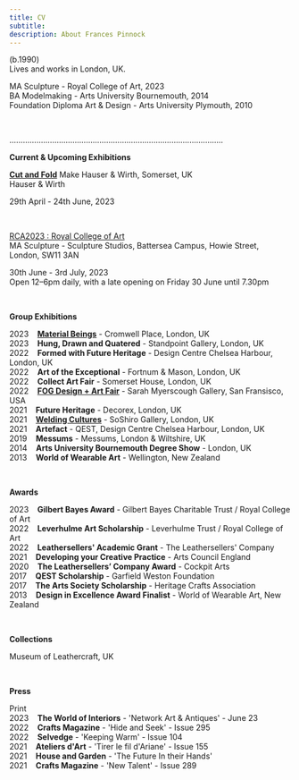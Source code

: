 ```yaml
---
title: CV
subtitle: 
description: About Frances Pinnock
---
```


(b.1990)  
Lives and works in London, UK.

 
MA Sculpture - Royal College of Art, 2023  
BA Modelmaking - Arts University Bournemouth, 2014  
Foundation Diploma Art & Design - Arts University Plymouth, 2010



<br />  

...............................................................................................


**Current & Upcoming Exhibitions** 


**[Cut and Fold](https://www.hauserwirth.com/make/41222-cut-and-fold/)**
Make Hauser & Wirth, Somerset, UK  
Hauser & Wirth  

29th April - 24th June, 2023  

<br />  

[RCA2023 : Royal College of Art](https://www.rca.ac.uk/news-and-events/events/rca2023-rca-battersea-kensington/)  
MA Sculpture - Sculpture Studios, Battersea Campus, Howie Street, London, SW11 3AN

30th June - 3rd July, 2023  
Open 12–6pm daily, with a late opening on Friday 30 June until 7.30pm  

<br /> 




**Group Exhibitions** 

2023&nbsp;&nbsp;&nbsp; **[Material Beings](https://www.forest-and-found.com/material-beings)** - Cromwell Place, London, UK  
2023&nbsp;&nbsp;&nbsp; **Hung, Drawn and Quatered** - Standpoint Gallery, London, UK  
2022&nbsp;&nbsp;&nbsp; **Formed with Future Heritage** - Design Centre Chelsea Harbour, London, UK  
2022&nbsp;&nbsp;&nbsp; **Art of the Exceptional** - Fortnum & Mason, London, UK  
2022&nbsp;&nbsp;&nbsp; **Collect Art Fair** - Somerset House, London, UK    
2022&nbsp;&nbsp;&nbsp; **[FOG Design + Art Fair](https://www.sarahmyerscough.com/exhibitions/38-fog-design-art-2022/)** - Sarah Myerscough Gallery, San Fransisco, USA  
2021&nbsp;&nbsp;&nbsp; **Future Heritage** - Decorex, London, UK  
2021&nbsp;&nbsp;&nbsp; **[Welding Cultures](https://soshiro.co/blogs/past-events/welding-cultures)** - SoShiro Gallery, London, UK  
2021&nbsp;&nbsp;&nbsp; **Artefact** - QEST, Design Centre Chelsea Harbour, London, UK  
2019&nbsp;&nbsp;&nbsp; **Messums** - Messums, London & Wiltshire, UK  
2014&nbsp;&nbsp;&nbsp; **Arts University Bournemouth Degree Show** - London, UK  
2013&nbsp;&nbsp;&nbsp; **World of Wearable Art** - Wellington, New Zealand  

<br />  


**Awards** 

2023&nbsp;&nbsp;&nbsp; **Gilbert Bayes Award** - Gilbert Bayes Charitable Trust / Royal College of Art  
2022&nbsp;&nbsp;&nbsp; **Leverhulme Art Scholarship** - Leverhulme Trust / Royal College of Art   
2022&nbsp;&nbsp;&nbsp; **Leathersellers' Academic Grant** - The Leathersellers' Company   
2021&nbsp;&nbsp;&nbsp; **Developing your Creative Practice** - Arts Council England  
2020&nbsp;&nbsp;&nbsp; **The Leathersellers’ Company Award** - Cockpit Arts   
2017&nbsp;&nbsp;&nbsp; **QEST Scholarship** - Garfield Weston Foundation  
2017&nbsp;&nbsp;&nbsp; **The Arts Society Scholarship** - Heritage Crafts Association  
2013&nbsp;&nbsp;&nbsp; **Design in Excellence Award Finalist** - World of Wearable Art, New Zealand  

<br />  


**Collections** 

Museum of Leathercraft, UK  

<br />  


**Press** 
  

Print  
2023&nbsp;&nbsp;&nbsp; **The World of Interiors** - 'Network Art & Antiques' - June 23  
2022&nbsp;&nbsp;&nbsp; **Crafts Magazine** - 'Hide and Seek' - Issue 295     
2022&nbsp;&nbsp;&nbsp; **Selvedge** - 'Keeping Warm' - Issue 104  
2021&nbsp;&nbsp;&nbsp; **Ateliers d'Art** - 'Tirer le fil d'Ariane' - Issue 155  
2021&nbsp;&nbsp;&nbsp; **House and Garden** - 'The Future In their Hands'  
2021&nbsp;&nbsp;&nbsp; **Crafts Magazine** - 'New Talent' - Issue 289 

 







